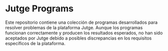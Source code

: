 # Jutge Programs

Este repositorio contiene una colección de programas desarrollados para resolver problemas de la plataforma Jutge. Aunque los programas funcionan correctamente y producen los resultados esperados, no han sido aceptados por Jutge debido a posibles discrepancias en los requisitos específicos de la plataforma.

